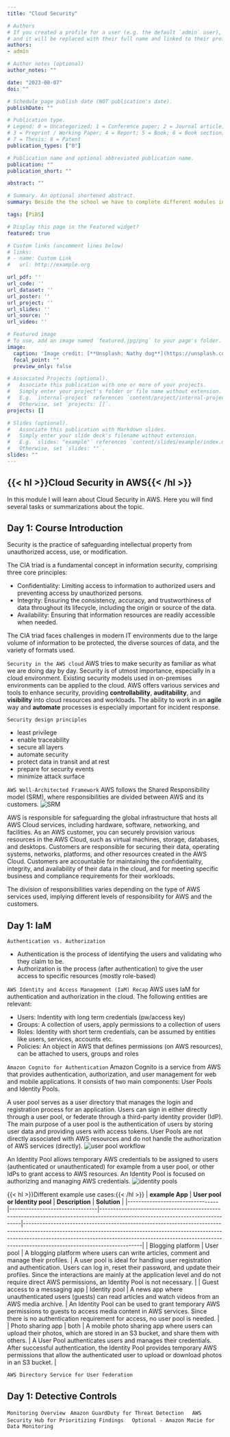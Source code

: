 ```yaml
---
title: "Cloud Security"

# Authors
# If you created a profile for a user (e.g. the default `admin` user), write the username (folder name) here 
# and it will be replaced with their full name and linked to their profile.
authors:
- admin

# Author notes (optional)
author_notes: ""

date: "2023-08-07"
doi: ""

# Schedule page publish date (NOT publication's date).
publishDate: ""

# Publication type.
# Legend: 0 = Uncategorized; 1 = Conference paper; 2 = Journal article;
# 3 = Preprint / Working Paper; 4 = Report; 5 = Book; 6 = Book section;t
# 7 = Thesis; 8 = Patent
publication_types: ["0"]

# Publication name and optional abbreviated publication name.
publication: ""
publication_short: ""

abstract: ""

# Summary. An optional shortened abstract.
summary: Beside the the school we have to complete different modules in our company. This publication is about Cloud Security

tags: [PiBS]

# Display this page in the Featured widget?
featured: true

# Custom links (uncomment lines below)
# links:
# - name: Custom Link
#   url: http://example.org

url_pdf: ''
url_code: ''
url_dataset: ''
url_poster: ''
url_project: ''
url_slides: ''
url_source: ''
url_video: ''

# Featured image
# To use, add an image named `featured.jpg/png` to your page's folder. 
image:
  caption: 'Image credit: [**Unsplash: Nathy dog**](https://unsplash.com/photos/z1uDmJx3ZEQ)'
  focal_point: ""
  preview_only: false

# Associated Projects (optional).
#   Associate this publication with one or more of your projects.
#   Simply enter your project's folder or file name without extension.
#   E.g. `internal-project` references `content/project/internal-project/index.md`.
#   Otherwise, set `projects: []`.
projects: []

# Slides (optional).
#   Associate this publication with Markdown slides.
#   Simply enter your slide deck's filename without extension.
#   E.g. `slides: "example"` references `content/slides/example/index.md`.
#   Otherwise, set `slides: ""`.
slides: ""
---
```

## {{< hl >}}<b>Cloud Security in AWS</b>{{< /hl >}}<br>
In this module I will learn about Cloud Security in AWS. Here you will find several tasks or summarizations about the topic.<br>

## Day 1: Course Introduction
Security is the practice of safeguarding intellectual property from unauthorized access, use, or modification.

The CIA triad is a fundamental concept in information security, comprising three core principles:
- Confidentiality: Limiting access to information to authorized users and preventing access by unauthorized persons.
- Integrity: Ensuring the consistency, accuracy, and trustworthiness of data throughout its lifecycle, including the origin or source of the data.
- Availability: Ensuring that information resources are readily accessible when needed.

The CIA triad faces challenges in modern IT environments due to the large volume of information to be protected, the diverse sources of data, and the variety of formats used.

`Security in the AWS cloud`
 AWS tries to make security as familiar as what we are doing day by day. Security is of utmost importance, especially in a cloud environment.
Existing security models used in on-premises environments can be applied to the cloud.
AWS offers various services and tools to enhance security, providing <b>controllability</b>, <b>auditability</b>, and <b>visibility</b> into cloud resources and workloads.
The ability to work in an <b>agile</b> way and <b>automate</b> processes is especially important for incident response.<br>

`Security design principles`<br>
- least privilege
- enable traceability
- secure all layers
- automate security
- protect data in transit and at rest
- prepare for security events
- minimize attack surface

`AWS Well-Architected Framework`
AWS follows the Shared Responsibility model (SRM), where responsibilities are divided between AWS and its customers.
![SRM](srm.jpg "<b> AWS Shared Responsibilty model |</b> Screenshot")

AWS is responsible for safeguarding the global infrastructure that hosts all AWS Cloud services, including hardware, software, networking, and facilities.
As an AWS customer, you can securely provision various resources in the AWS Cloud, such as virtual machines, storage, databases, and desktops.
Customers are responsible for securing their data, operating systems, networks, platforms, and other resources created in the AWS Cloud.
Customers are accountable for maintaining the confidentiality, integrity, and availability of their data in the cloud, and for meeting specific business and compliance requirements for their workloads.

The division of responsibilities varies depending on the type of AWS services used, implying different levels of responsibility for AWS and the customers.<br>

## Day 1: IaM
`Authentication vs. Authorization`
- Authentication is the process of identifying the users and validating who they claim to be.
- Authorization is the process (after authentication) to give the user access to specific resources (mostly role-based)

`AWS Identity and Access Management (IaM) Recap`
AWS uses IaM for authentication and authorization in the cloud. The following entities are relevant:
- Users: Indentity with long term credentials (pw/access key)
- Groups: A collection of users, apply permissions to a collection of users
- Roles: Identity with short term credentials, can be assumed by entities like users, services, accounts etc.
- Policies: An object in AWS that defines permissions (on AWS resources), can be attached to users, groups and roles

`Amazon Cognito for Authentication`
Amazon Cognito is a service from AWS that provides authentication, authorization, and user management for web and mobile applications. It consists of two main components: User Pools and Identity Pools.

A user pool serves as a user directory that manages the login and registration process for an application. Users can sign in either directly through a user pool, or federate through a third-party identity provider (IdP). The main purpose of a user pool is the authentication of users by storing user data and providing users with access tokens. User Pools are not directly associated with AWS resources and do not handle the authorization of AWS services (directly).
![user pool workflow](user-pool.jpg "<b> user pool workflow |</b> Screenshot")

An Identity Pool allows temporary AWS credentials to be assigned to users (authenticated or unauthenticated) for example from a user pool, or other IdPs to grant access to AWS resources. An Identity Pool is focused on authorizing and managing AWS credentials.
![identity pools](identity-pools.jpg "<b> identity pools |</b> Screenshot")

{{< hl >}}Different example use cases:{{< /hl >}}
| **example App**                 | **User pool or Identity pool** | **Description**                                                                                                               | **Solution**                                                                                                                                                                                                                                                                        |
|---------------------------------|--------------------------------|-------------------------------------------------------------------------------------------------------------------------------|-------------------------------------------------------------------------------------------------------------------------------------------------------------------------------------------------------------------------------------------------------------------------------------|
| Blogging platform               | User pool                      | A blogging platform where users can write articles, comment and manage their profiles.                                        | A user pool is ideal for handling user registration and authentication. Users can log in, reset their password, and update their profiles. Since the interactions are mainly at the application level and do not require direct AWS permissions, an Identity Pool is not necessary. |
| Guest access to a messaging app | Identity pool                  | A news app where unauthenticated users (guests) can read articles and watch videos from an AWS media archive.                 | An Identity Pool can be used to grant temporary AWS permissions to guests to access media content in AWS services. Since there is no authentication requirement for access, no user pool is needed.                                                                                 |
| Photo sharing app               | both                           | A mobile photo sharing app where users can upload their photos, which are stored in an S3 bucket, and share them with others. | A User Pool authenticates users and manages their credentials. After successful authentication, the Identity Pool provides temporary AWS permissions that allow the authenticated user to upload or download photos in an S3 bucket.                                                |


`AWS Directory Service for User Federation`

## Day 1: Detective Controls
`Monitoring Overview`  
`Amazon GuardDuty for Threat Detection`    
`AWS Security Hub for Prioritizing Findings`    
`Optional - Amazon Macie for Data Monitoring`
